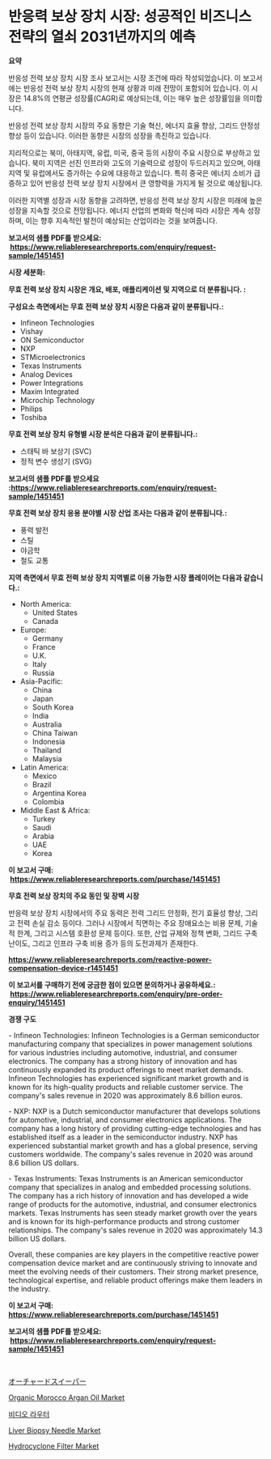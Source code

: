 <p><h1>반응력 보상 장치 시장: 성공적인 비즈니스 전략의 열쇠 2031년까지의 예측</h1></p><p><strong>요약</strong></p>
<p><p>반응성 전력 보상 장치 시장 조사 보고서는 시장 조건에 따라 작성되었습니다. 이 보고서에는 반응성 전력 보상 장치 시장의 현재 상황과 미래 전망이 포함되어 있습니다. 이 시장은 14.8%의 연평균 성장률(CAGR)로 예상되는데, 이는 매우 높은 성장률임을 의미합니다.</p><p>반응성 전력 보상 장치 시장의 주요 동향은 기술 혁신, 에너지 효율 향상, 그리드 안정성 향상 등이 있습니다. 이러한 동향은 시장의 성장을 촉진하고 있습니다.</p><p>지리적으로는 북미, 아태지역, 유럽, 미국, 중국 등의 시장이 주요 시장으로 부상하고 있습니다. 북미 지역은 선진 인프라와 고도의 기술력으로 성장이 두드러지고 있으며, 아태지역 및 유럽에서도 증가하는 수요에 대응하고 있습니다. 특히 중국은 에너지 소비가 급증하고 있어 반응성 전력 보상 장치 시장에서 큰 영향력을 가지게 될 것으로 예상됩니다.</p><p>이러한 지역별 성장과 시장 동향을 고려하면, 반응성 전력 보상 장치 시장은 미래에 높은 성장을 지속할 것으로 전망됩니다. 에너지 산업의 변화와 혁신에 따라 시장은 계속 성장하며, 이는 향후 지속적인 발전이 예상되는 산업이라는 것을 보여줍니다.</p></p>
<p><strong>보고서의 샘플 PDF를 받으세요: &nbsp;<a href="https://www.reliableresearchreports.com/enquiry/request-sample/1451451">https://www.reliableresearchreports.com/enquiry/request-sample/1451451</a></strong></p>
<p><strong>시장 세분화:</strong></p>
<p><strong> 무효 전력 보상 장치 시장은 개요, 배포, 애플리케이션 및 지역으로 더 분류됩니다. :</strong></p>
<p><strong>구성요소 측면에서는 무효 전력 보상 장치 시장은 다음과 같이 분류됩니다.:</strong></p>
<p><ul><li>Infineon Technologies</li><li>Vishay</li><li>ON Semiconductor</li><li>NXP</li><li>STMicroelectronics</li><li>Texas Instruments</li><li>Analog Devices</li><li>Power Integrations</li><li>Maxim Integrated</li><li>Microchip Technology</li><li>Philips</li><li>Toshiba</li></ul></p>
<p><strong> 무효 전력 보상 장치 유형별 시장 분석은 다음과 같이 분류됩니다.:</strong></p>
<p><ul><li>스태틱 바 보상기 (SVC)</li><li>정적 변수 생성기 (SVG)</li></ul></p>
<p><strong>보고서의 샘플 PDF를 받으세요 :<a href="https://www.reliableresearchreports.com/enquiry/request-sample/1451451">https://www.reliableresearchreports.com/enquiry/request-sample/1451451</a></strong></p>
<p><strong> 무효 전력 보상 장치 응용 분야별 시장 산업 조사는 다음과 같이 분류됩니다.:</strong></p>
<p><ul><li>풍력 발전</li><li>스틸</li><li>야금학</li><li>철도 교통</li></ul></p>
<p><strong>지역 측면에서 무효 전력 보상 장치 지역별로 이용 가능한 시장 플레이어는 다음과 같습니다.:</strong></p>
<p><ul>
    <li>
        North America:
        <ul>
            <li>United States</li>
            <li>Canada</li>
        </ul>
    </li>
    <li>
        Europe:
        <ul>
            <li>Germany</li>
            <li>France</li>
            <li>U.K.</li>
            <li>Italy</li>
            <li>Russia</li>
        </ul>
    </li>
    <li>
        Asia-Pacific:
        <ul>
            <li>China</li>
            <li>Japan</li>
            <li>South Korea</li>
            <li>India</li>
            <li>Australia</li>
            <li>China Taiwan</li>
            <li>Indonesia</li>
            <li>Thailand</li>
            <li>Malaysia</li>
        </ul>
    </li>
    <li>
        Latin America:
        <ul>
            <li>Mexico</li>
            <li>Brazil</li>
            <li>Argentina Korea</li>
            <li>Colombia</li>
        </ul>
    </li>
    <li>
        Middle East & Africa:
        <ul>
            <li>Turkey</li>
            <li>Saudi</li>
            <li>Arabia</li>
            <li>UAE</li>
            <li>Korea</li>
        </ul>
    </li>
    </ul></p>
<p><strong>이 보고서 구매: &nbsp;<a href="https://www.reliableresearchreports.com/purchase/1451451">https://www.reliableresearchreports.com/purchase/1451451</a></strong></p>
<p><strong>무효 전력 보상 장치의 주요 동인 및 장벽 시장</strong></p>
<p><p>반응력 보상 장치 시장에서의 주요 동력은 전력 그리드 안정화, 전기 효율성 향상, 그리고 전력 손실 감소 등이다. 그러나 시장에서 직면하는 주요 장애요소는 비용 문제, 기술적 한계, 그리고 시스템 호환성 문제 등이다. 또한, 산업 규제와 정책 변화, 그리드 구축 난이도, 그리고 인프라 구축 비용 증가 등의 도전과제가 존재한다.</p></p>
<p><strong><a href="https://www.reliableresearchreports.com/reactive-power-compensation-device-r1451451">https://www.reliableresearchreports.com/reactive-power-compensation-device-r1451451</a></strong></p>
<p><strong>이 보고서를 구매하기 전에 궁금한 점이 있으면 문의하거나 공유하세요.: &nbsp;<a href="https://www.reliableresearchreports.com/enquiry/pre-order-enquiry/1451451">https://www.reliableresearchreports.com/enquiry/pre-order-enquiry/1451451</a></strong></p>
<p><strong>경쟁 구도</strong></p>
<p><p>- Infineon Technologies: Infineon Technologies is a German semiconductor manufacturing company that specializes in power management solutions for various industries including automotive, industrial, and consumer electronics. The company has a strong history of innovation and has continuously expanded its product offerings to meet market demands. Infineon Technologies has experienced significant market growth and is known for its high-quality products and reliable customer service. The company's sales revenue in 2020 was approximately 8.6 billion euros.</p><p>- NXP: NXP is a Dutch semiconductor manufacturer that develops solutions for automotive, industrial, and consumer electronics applications. The company has a long history of providing cutting-edge technologies and has established itself as a leader in the semiconductor industry. NXP has experienced substantial market growth and has a global presence, serving customers worldwide. The company's sales revenue in 2020 was around 8.6 billion US dollars.</p><p>- Texas Instruments: Texas Instruments is an American semiconductor company that specializes in analog and embedded processing solutions. The company has a rich history of innovation and has developed a wide range of products for the automotive, industrial, and consumer electronics markets. Texas Instruments has seen steady market growth over the years and is known for its high-performance products and strong customer relationships. The company's sales revenue in 2020 was approximately 14.3 billion US dollars.</p><p>Overall, these companies are key players in the competitive reactive power compensation device market and are continuously striving to innovate and meet the evolving needs of their customers. Their strong market presence, technological expertise, and reliable product offerings make them leaders in the industry.</p></p>
<p><strong>이 보고서 구매: &nbsp; <a href="https://www.reliableresearchreports.com/purchase/1451451">https://www.reliableresearchreports.com/purchase/1451451</a></strong></p>
<p><strong>보고서의 샘플 PDF를 받으세요: &nbsp;<a href="https://www.reliableresearchreports.com/enquiry/request-sample/1451451">https://www.reliableresearchreports.com/enquiry/request-sample/1451451</a></strong><strong></strong></p>
<p>&nbsp;</p>
<p><p><a href="https://github.com/gfggqjbfys368009/Market-Research-Report-List-1/blob/main/699303022687.md">オーチャードスイーパー</a></p><p><a href="https://issuu.com/reportprime-2/docs/organic-morocco-argan-oil-market-size-2030.pptx">Organic Morocco Argan Oil Market</a></p><p><a href="https://github.com/AlbertotDouglas44367/Market-Research-Report-List-1/blob/main/409986934973.md">비디오 라우터</a></p><p><a href="https://github.com/khayangel/Market-Research-Report-List-2/blob/main/liver-biopsy-needle-market.md">Liver Biopsy Needle Market</a></p><p><a href="https://view.publitas.com/reportprime-1/hydrocyclone-filter-market-insight-market-trends-growth-forecasted-from-2024-to-2031/">Hydrocyclone Filter Market</a></p></p>